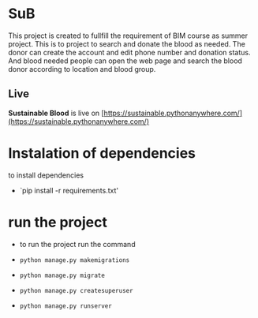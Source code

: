 # SuB
This project is created to fullfill the requirement  of BIM course as summer project.
This is to project to search and donate the blood as needed.
The donor can create the account and edit phone number and donation status.
And blood needed people can open the web page and search the blood donor according to location and blood group.

Live
------------------------------
**Sustainable Blood** is live on [https://sustainable.pythonanywhere.com/](https://sustainable.pythonanywhere.com/)


# Instalation of dependencies
to install dependencies

* `pip install -r requirements.txt'

# run the project
* to run the project run the command
* `python manage.py makemigrations`
* `python manage.py migrate`
* `python manage.py createsuperuser`

* `python manage.py runserver`
